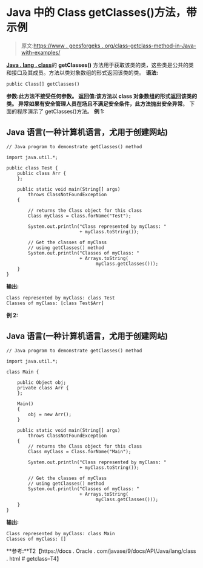 # Java 中的 Class getClasses()方法，带示例

> 原文:[https://www . geesforgeks . org/class-getclass-method-in-Java-with-examples/](https://www.geeksforgeeks.org/class-getclasses-method-in-java-with-examples/)

[**Java . lang . class**](https://www.geeksforgeeks.org/java-lang-class-class-java-set-1/)的 **getClasses()** 方法用于获取该类的类，这些类是公共的类和接口及其成员。方法以类对象数组的形式返回该类的类。
**语法:**

```
public Class[] getClasses()
```

**参数:**此方法不接受任何参数。
**返回值:**该方法以 class 对象数组的形式返回该类的**类**。
**异常**如果有安全管理人员在场且不满足安全条件，此方法抛出**安全异常**。
下面的程序演示了 getClasses()方法。
**例 1:**

## Java 语言(一种计算机语言，尤用于创建网站)

```
// Java program to demonstrate getClasses() method

import java.util.*;

public class Test {
    public class Arr {
    };

    public static void main(String[] args)
        throws ClassNotFoundException
    {

        // returns the Class object for this class
        Class myClass = Class.forName("Test");

        System.out.println("Class represented by myClass: "
                           + myClass.toString());

        // Get the classes of myClass
        // using getClasses() method
        System.out.println("Classes of myClass: "
                           + Arrays.toString(
                                 myClass.getClasses()));
    }
}
```

**输出:**

```
Class represented by myClass: class Test
Classes of myClass: [class Test$Arr]
```

**例 2:**

## Java 语言(一种计算机语言，尤用于创建网站)

```
// Java program to demonstrate getClasses() method

import java.util.*;

class Main {

    public Object obj;
    private class Arr {
    };

    Main()
    {
        obj = new Arr();
    }

    public static void main(String[] args)
        throws ClassNotFoundException
    {
        // returns the Class object for this class
        Class myClass = Class.forName("Main");

        System.out.println("Class represented by myClass: "
                           + myClass.toString());

        // Get the classes of myClass
        // using getClasses() method
        System.out.println("Classes of myClass: "
                           + Arrays.toString(
                                 myClass.getClasses()));
    }
}
```

**输出:**

```
Class represented by myClass: class Main
Classes of myClass: []
```

**参考:**T2【https://docs . Oracle . com/javase/9/docs/API/Java/lang/class . html # getclass–T4】